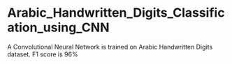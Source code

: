# Arabic_Handwritten_Digits_Classification_using_CNN
A Convolutional Neural Network is trained on Arabic Handwritten Digits dataset. F1 score is 96%
